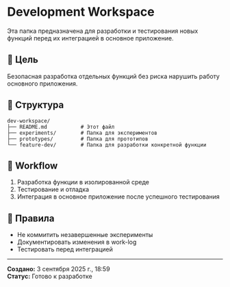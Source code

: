 # Development Workspace

Эта папка предназначена для разработки и тестирования новых функций перед их интеграцией в основное приложение.

## 🎯 Цель
Безопасная разработка отдельных функций без риска нарушить работу основного приложения.

## 📁 Структура
```
dev-workspace/
├── README.md           # Этот файл
├── experiments/        # Папка для экспериментов
├── prototypes/         # Папка для прототипов
└── feature-dev/        # Папка для разработки конкретной функции
```

## 🔄 Workflow
1. Разработка функции в изолированной среде
2. Тестирование и отладка
3. Интеграция в основное приложение после успешного тестирования

## 📝 Правила
- Не коммитить незавершенные эксперименты
- Документировать изменения в work-log
- Тестировать перед интеграцией

---
**Создано:** 3 сентября 2025 г., 18:59  
**Статус:** Готово к разработке
